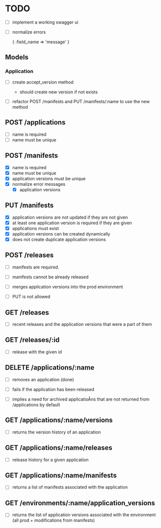 # TODO

- [ ] implement a working swagger ui
- [ ] normalize errors

    {
      :field_name => 'message'
    }

## Models

### Application

- [ ] create accept_version method
    - should create new version if not exists
- [ ] refactor POST /manifests and PUT /manifests/:name to use the new method 


## POST /applications

- [ ] name is required
- [ ] name must be unique

## POST /manifests

- [x] name is required
- [x] name must be unique
- [x] application versions must be unique
- [x] normalize error messages
  - [x] application versions

## PUT /manifests

- [x] application versions are not updated if they are not given
- [x] at least one application version is required if they are given
- [x] applications must exist
- [x] application versions can be created dynamically
- [x] does not create duplicate application versions

## POST /releases

- [ ] manifests are required.
- [ ] manifests cannot be already released
- [ ] merges application versions into the prod environment
- [ ] PUT is not allowed


## GET /releases

- [ ] recent releases and the application versions that were a part of them

## GET /releases/:id

- [ ] release with the given id

## DELETE /applications/:name

- [ ] removes an application (done)
- [ ] fails if the application has been released
- [ ] implies a need for archived applicatioÂns that are not returned from /applications by default


## GET /applications/:name/versions

- [ ] returns the version history of an application

## GET /applications/:name/releases

- [ ] release history for a given application

## GET /applications/:name/manifests

- [ ] returns a list of manifests associated with the application


## GET /environments/:name/application_versions

- [ ] returns the list of application versions associated with the environment (all prod + modifications from manifests)
